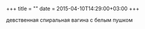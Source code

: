 +++
title = ""
date = 2015-04-10T14:29:00+03:00
+++

девственная спиральная вагина с белым пушком


